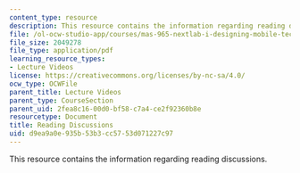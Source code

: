 ```yaml
---
content_type: resource
description: This resource contains the information regarding reading discussions.
file: /ol-ocw-studio-app/courses/mas-965-nextlab-i-designing-mobile-technologies-for-the-next-billion-users-fall-2008/d9ea9a0e935b53b3cc5753d071227c97_MITMAS_965F08_Lec04_mg.pdf
file_size: 2049278
file_type: application/pdf
learning_resource_types:
- Lecture Videos
license: https://creativecommons.org/licenses/by-nc-sa/4.0/
ocw_type: OCWFile
parent_title: Lecture Videos
parent_type: CourseSection
parent_uid: 2fea8c16-00d0-bf58-c7a4-ce2f92360b8e
resourcetype: Document
title: Reading Discussions
uid: d9ea9a0e-935b-53b3-cc57-53d071227c97
---
```

This resource contains the information regarding reading discussions.